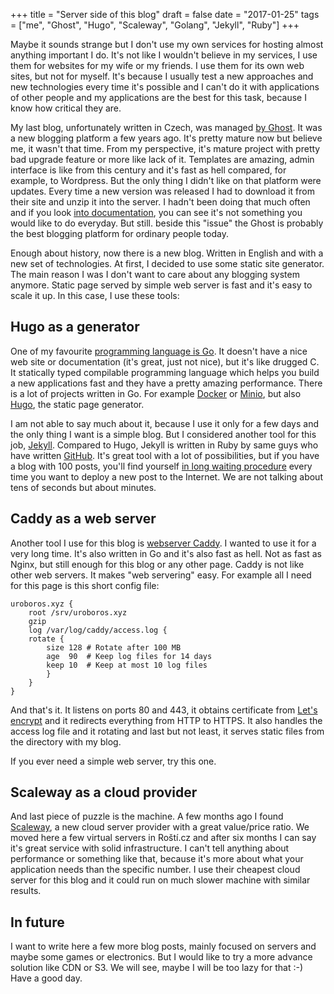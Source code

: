 +++
title = "Server side of this blog"
draft = false
date = "2017-01-25"
tags = ["me", "Ghost", "Hugo", "Scaleway", "Golang", "Jekyll", "Ruby"]
+++

Maybe it sounds strange but I don't use my own services for hosting almost anything important I do. It's not like I wouldn't believe in my services, I use them for websites for my wife or my friends. I use them for its own web sites, but not for myself. It's because I usually test a new approaches and new technologies every time it's possible and I can't do it with applications of other people and my applications are the best for this task, because I know how critical they are.

My last blog, unfortunately written in Czech, was managed [by Ghost](ghost.org). It was a new blogging platform a few years ago. It's pretty mature now but believe me, it wasn't that time. From my perspective, it's mature project with pretty bad upgrade feature or more like lack of it. Templates are amazing, admin interface is like from this century and it's fast as hell compared, for example, to Wordpress. But the only thing I didn't like on that platform were updates. Every time a new version was released I had to download it from their site and unzip it into the server. I hadn't been doing that much often and if you look [into documentation](http://support.ghost.org/how-to-upgrade/), you can see it's not something you would like to do everyday. But still. beside this "issue" the Ghost is probably the best blogging platform for ordinary people today.

Enough about history, now there is a new blog. Written in English and with a new set of technologies. At first, I decided to use some static site generator. The main reason I was I don't want to care about any blogging system anymore. Static page served by simple web server is fast and it's easy to scale it up. In this case, I use these tools:

## Hugo as a generator

One of my favourite [programming language is Go](https://golang.org/). It doesn't have a nice web site or documentation (it's great, just not nice), but it's like drugged C. It statically typed compilable programming language which helps you build a new applications fast and they have a pretty amazing performance. There is a lot of projects written in Go. For example [Docker](http://docker.com/) or [Minio](https://minio.io/), but also [Hugo](https://gohugo.io/), the static page generator.

I am not able to say much about it, because I use it only for a few days and the only thing I want is a simple blog. But I considered another tool for this job, [Jekyll](https://jekyllrb.com/). Compared to Hugo, Jekyll is written in Ruby by same guys who have written [GitHub](https://github.com). It's great tool with a lot of possibilities, but if you have a blog with 100 posts, you'll find yourself [in long waiting procedure](https://novelist.xyz/tech/hugo-vs-jekyll-static-site-generator/) every time you want to deploy a new post to the Internet. We are not talking about tens of seconds but about minutes.

## Caddy as a web server

Another tool I use for this blog is [webserver Caddy](https://caddyserver.com/). I wanted to use it for a very long time. It's also written in Go and it's also fast as hell. Not as fast as Nginx, but still enough for this blog or any other page. Caddy is not like other web servers. It makes "web servering" easy. For example all I need for this page is this short config file:

	uroboros.xyz {
	    root /srv/uroboros.xyz
	    gzip
	    log /var/log/caddy/access.log {
		rotate {
			size 128 # Rotate after 100 MB
			age  90  # Keep log files for 14 days
			keep 10  # Keep at most 10 log files
	    	}
	    }
	}

And that's it. It listens on ports 80 and 443, it obtains certificate from [Let's encrypt](https://letsencrypt.org/) and it redirects everything from HTTP to HTTPS. It also handles the access log file and it rotating and last but not least, it serves static files from the directory with my blog.

If you ever need a simple web server, try this one.

## Scaleway as a cloud provider

And last piece of puzzle is the machine. A few months ago I found [Scaleway](https://www.scaleway.com/), a new cloud server provider with a great value/price ratio. We moved here a few virtual servers in Roští.cz and after six months I can say it's great service with solid infrastructure. I can't tell anything about performance or something like that, because it's more about what your application needs than the specific number. I use their cheapest cloud server for this blog and it could run on much slower machine with similar results.

## In future

I want to write here a few more blog posts, mainly focused on servers and maybe some games or electronics. But I would like to try a more advance solution like CDN or S3. We will see, maybe I will be too lazy for that :-) Have a good day.


